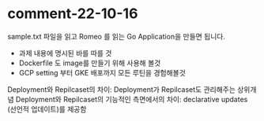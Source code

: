 # comment-22-10-16

sample.txt 파일을 읽고 Romeo 를 읽는 Go Application을 만들면 됩니다.

- 과제 내용에 명시된 바를 따를 것
- Dockerfile 도 image를 만들기 위해 사용해 볼것
- GCP setting 부터 GKE 배포까지 모든 루틴을 경험해볼것

Deployment와 Repilcaset의 차이: Deployment가 Repilcaset도 관리해주는 상위개념
Deployment와 Repilcaset의 기능적인 측면에서의 차이: declarative updates (선언적 업데이트)를 제공함
